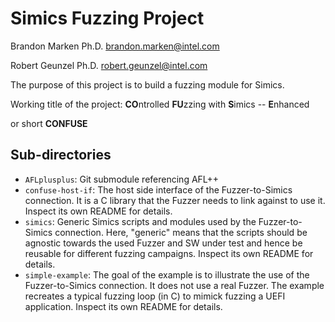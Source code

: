 # Simics Fuzzing Project
Brandon Marken Ph.D.
brandon.marken@intel.com

Robert Geunzel Ph.D.
robert.geunzel@intel.com


The purpose of this project is to build a fuzzing module for Simics.

Working title of the project:
**CO**ntrolled **FU**zzing with **S**imics -- **E**nhanced

or short **CONFUSE**


## Sub-directories

- `AFLplusplus`: Git submodule referencing AFL++
- `confuse-host-if`: The host side interface of the Fuzzer-to-Simics connection. It is a C library that the Fuzzer needs to link against to use it. Inspect its own README for details.
- `simics`: Generic Simics scripts and modules used by the Fuzzer-to-Simics connection. Here, "generic" means that the scripts should be agnostic towards the used Fuzzer and SW under test and hence be reusable for different fuzzing campaigns. Inspect its own README for details.
- `simple-example`: The goal of the example is to illustrate the use of the Fuzzer-to-Simics connection. It does not use a real Fuzzer. The example recreates a typical fuzzing loop (in C) to mimick fuzzing a UEFI application. Inspect its own README for details.